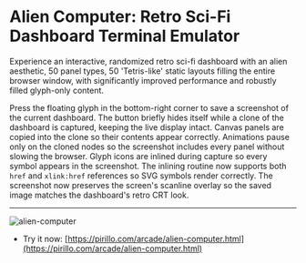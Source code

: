 
# Alien Computer: Retro Sci-Fi Dashboard Terminal Emulator

Experience an interactive, randomized retro sci-fi dashboard with an alien aesthetic, 50 panel types, 50 'Tetris-like' static layouts filling the entire browser window, with significantly improved performance and robustly filled glyph-only content.

Press the floating glyph in the bottom-right corner to save a screenshot of the current dashboard. The button briefly hides itself while a clone of the dashboard is captured, keeping the live display intact.
Canvas panels are copied into the clone so their contents appear correctly.
Animations pause only on the cloned nodes so the screenshot includes every panel without slowing the browser.
Glyph icons are inlined during capture so every symbol appears in the screenshot.
The inlining routine now supports both `href` and `xlink:href` references so SVG
symbols render correctly.
The screenshot now preserves the screen's scanline overlay so the saved image
matches the dashboard's retro CRT look.

---

![alien-computer](https://github.com/user-attachments/assets/3209580b-7124-4fdc-a56c-477475ddb743)

* Try it now: [https://pirillo.com/arcade/alien-computer.html](https://pirillo.com/arcade/alien-computer.html)
